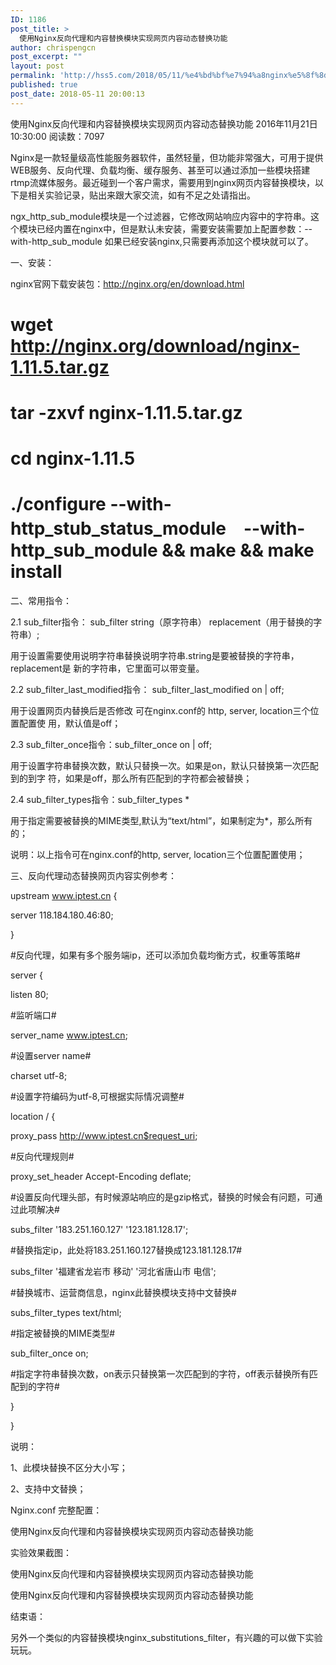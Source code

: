 ```yaml
---
ID: 1186
post_title: >
  使用Nginx反向代理和内容替换模块实现网页内容动态替换功能
author: chrispengcn
post_excerpt: ""
layout: post
permalink: 'http://hss5.com/2018/05/11/%e4%bd%bf%e7%94%a8nginx%e5%8f%8d%e5%90%91%e4%bb%a3%e7%90%86%e5%92%8c%e5%86%85%e5%ae%b9%e6%9b%bf%e6%8d%a2%e6%a8%a1%e5%9d%97%e5%ae%9e%e7%8e%b0%e7%bd%91%e9%a1%b5%e5%86%85%e5%ae%b9%e5%8a%a8%e6%80%81/'
published: true
post_date: 2018-05-11 20:00:13
---
```

使用Nginx反向代理和内容替换模块实现网页内容动态替换功能
2016年11月21日 10:30:00
阅读数：7097

Nginx是一款轻量级高性能服务器软件，虽然轻量，但功能非常强大，可用于提供WEB服务、反向代理、负载均衡、缓存服务、甚至可以通过添加一些模块搭建rtmp流媒体服务。最近碰到一个客户需求，需要用到nginx网页内容替换模块，以下是相关实验记录，贴出来跟大家交流，如有不足之处请指出。

ngx_http_sub_module模块是一个过滤器，它修改网站响应内容中的字符串。这个模块已经内置在nginx中，但是默认未安装，需要安装需要加上配置参数：--with-http_sub_module 如果已经安装nginx,只需要再添加这个模块就可以了。

一、安装：

nginx官网下载安装包：http://nginx.org/en/download.html

# wget http://nginx.org/download/nginx-1.11.5.tar.gz

# tar -zxvf nginx-1.11.5.tar.gz

# cd nginx-1.11.5

# ./configure --with-http_stub_status_module　--with-http_sub_module &amp;&amp; make &amp;&amp; make install

二、常用指令：

2.1 sub_filter指令： sub_filter string（原字符串） replacement（用于替换的字符串）;

用于设置需要使用说明字符串替换说明字符串.string是要被替换的字符串，replacement是 新的字符串，它里面可以带变量。

2.2 sub_filter_last_modified指令： sub_filter_last_modified on | off;

用于设置网页内替换后是否修改 可在nginx.conf的 http, server, location三个位置配置使 用，默认值是off；

2.3 sub_filter_once指令：sub_filter_once on | off;

用于设置字符串替换次数，默认只替换一次。如果是on，默认只替换第一次匹配到的到字 符，如果是off，那么所有匹配到的字符都会被替换；

2.4 sub_filter_types指令：sub_filter_types *

用于指定需要被替换的MIME类型,默认为“text/html”，如果制定为*，那么所有的；

说明：以上指令可在nginx.conf的http, server, location三个位置配置使用；

三、反向代理动态替换网页内容实例参考：

upstream www.iptest.cn {

server 118.184.180.46:80;

}

#反向代理，如果有多个服务端ip，还可以添加负载均衡方式，权重等策略#

server {

listen 80;

#监听端口#

server_name www.iptest.cn;

#设置server name#

charset utf-8;

#设置字符编码为utf-8,可根据实际情况调整#

location / {

proxy_pass http://www.iptest.cn$request_uri;

#反向代理规则#

proxy_set_header Accept-Encoding deflate;

#设置反向代理头部，有时候源站响应的是gzip格式，替换的时候会有问题，可通过此项解决#

subs_filter '183.251.160.127' '123.181.128.17';

#替换指定ip，此处将183.251.160.127替换成123.181.128.17#

subs_filter '福建省龙岩市 移动' '河北省唐山市 电信';

#替换城市、运营商信息，nginx此替换模块支持中文替换#

subs_filter_types text/html;

#指定被替换的MIME类型#

sub_filter_once on;

#指定字符串替换次数，on表示只替换第一次匹配到的字符，off表示替换所有匹配到的字符#

}

}

说明：

1、此模块替换不区分大小写；

2、支持中文替换；

Nginx.conf 完整配置：

使用Nginx反向代理和内容替换模块实现网页内容动态替换功能

实验效果截图：

使用Nginx反向代理和内容替换模块实现网页内容动态替换功能

使用Nginx反向代理和内容替换模块实现网页内容动态替换功能

结束语：

另外一个类似的内容替换模块nginx_substitutions_filter，有兴趣的可以做下实验玩玩。